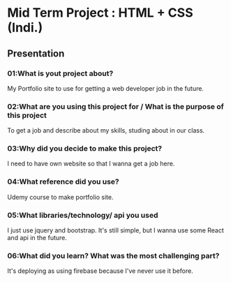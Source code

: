 # Mid Term Project : HTML + CSS (Indi.)

## Presentation

### 01:What is yout project about?

My Portfolio site to use for getting a web developer job in the future.

### 02:What are you using this project for / What is the purpose of this project

To get a job and describe about my skills, studing about in our class.

### 03:Why did you decide to make this project?

I need to have own website so that I wanna get a job here.

### 04:What reference did you use?

Udemy course to make portfolio site.

### 05:What libraries/technology/ api you used

I just use jquery and bootstrap. It's still simple, but I wanna use some React and api in the future.

### 06:What did you learn? What was the most challenging part?

It's deploying as using firebase because I've never use it before.

